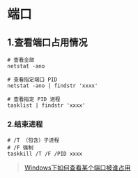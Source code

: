 # 端口

## 1.查看端口占用情况

```shell
# 查看全部
netstat -ano

# 查看指定端口 PID
netstat -ano | findstr 'xxxx'

# 查看指定 PID 进程
tasklist | findstr 'xxxx'
```

### 2.结束进程

```shell
# /T （包含）子进程
# /F 强制
taskkill /T /F /PID xxxx
```

> [Windows下如何查看某个端口被谁占用](https://www.runoob.com/w3cnote/windows-finds-port-usage.html)
